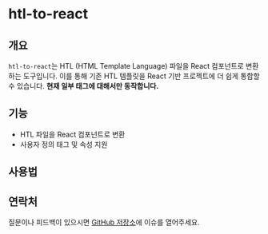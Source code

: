 # htl-to-react

## 개요

`htl-to-react`는 HTL (HTML Template Language) 파일을 React 컴포넌트로 변환하는 도구입니다. 이를 통해 기존 HTL 템플릿을 React 기반 프로젝트에 더 쉽게 통합할 수 있습니다.
**현재 일부 태그에 대해서만 동작합니다.**

## 기능

- HTL 파일을 React 컴포넌트로 변환
- 사용자 정의 태그 및 속성 지원

## 사용법

## 연락처

질문이나 피드백이 있으시면 [GitHub 저장소](https://github.com/thiporia/htl-to-react)에 이슈를 열어주세요.
